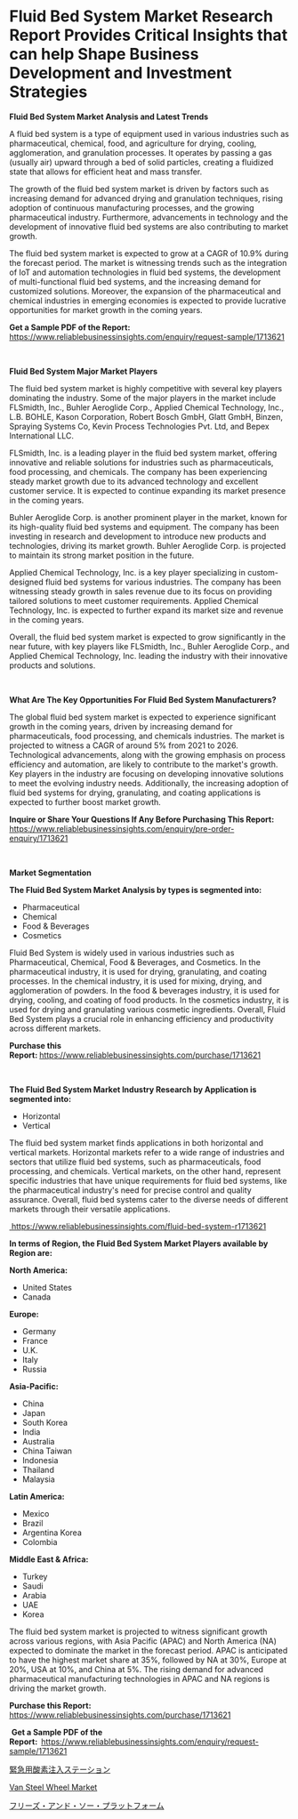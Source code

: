 <p><h1>Fluid Bed System Market Research Report Provides Critical Insights that can help Shape Business Development and Investment Strategies</h1></p><p><strong>Fluid Bed System Market Analysis and Latest Trends</strong></p>
<p><p>A fluid bed system is a type of equipment used in various industries such as pharmaceutical, chemical, food, and agriculture for drying, cooling, agglomeration, and granulation processes. It operates by passing a gas (usually air) upward through a bed of solid particles, creating a fluidized state that allows for efficient heat and mass transfer.</p><p>The growth of the fluid bed system market is driven by factors such as increasing demand for advanced drying and granulation techniques, rising adoption of continuous manufacturing processes, and the growing pharmaceutical industry. Furthermore, advancements in technology and the development of innovative fluid bed systems are also contributing to market growth.</p><p>The fluid bed system market is expected to grow at a CAGR of 10.9% during the forecast period. The market is witnessing trends such as the integration of IoT and automation technologies in fluid bed systems, the development of multi-functional fluid bed systems, and the increasing demand for customized solutions. Moreover, the expansion of the pharmaceutical and chemical industries in emerging economies is expected to provide lucrative opportunities for market growth in the coming years.</p></p>
<p><strong>Get a Sample PDF of the Report:&nbsp;</strong> <a href="https://www.reliablebusinessinsights.com/enquiry/request-sample/1713621">https://www.reliablebusinessinsights.com/enquiry/request-sample/1713621</a></p>
<p>&nbsp;</p>
<p><strong>Fluid Bed System Major Market Players</strong></p>
<p><p>The fluid bed system market is highly competitive with several key players dominating the industry. Some of the major players in the market include FLSmidth, Inc., Buhler Aeroglide Corp., Applied Chemical Technology, Inc., L.B. BOHLE, Kason Corporation, Robert Bosch GmbH, Glatt GmbH, Binzen, Spraying Systems Co, Kevin Process Technologies Pvt. Ltd, and Bepex International LLC.</p><p>FLSmidth, Inc. is a leading player in the fluid bed system market, offering innovative and reliable solutions for industries such as pharmaceuticals, food processing, and chemicals. The company has been experiencing steady market growth due to its advanced technology and excellent customer service. It is expected to continue expanding its market presence in the coming years.</p><p>Buhler Aeroglide Corp. is another prominent player in the market, known for its high-quality fluid bed systems and equipment. The company has been investing in research and development to introduce new products and technologies, driving its market growth. Buhler Aeroglide Corp. is projected to maintain its strong market position in the future.</p><p>Applied Chemical Technology, Inc. is a key player specializing in custom-designed fluid bed systems for various industries. The company has been witnessing steady growth in sales revenue due to its focus on providing tailored solutions to meet customer requirements. Applied Chemical Technology, Inc. is expected to further expand its market size and revenue in the coming years.</p><p>Overall, the fluid bed system market is expected to grow significantly in the near future, with key players like FLSmidth, Inc., Buhler Aeroglide Corp., and Applied Chemical Technology, Inc. leading the industry with their innovative products and solutions.</p></p>
<p>&nbsp;</p>
<p><strong>What Are The Key Opportunities For Fluid Bed System Manufacturers?</strong></p>
<p><p>The global fluid bed system market is expected to experience significant growth in the coming years, driven by increasing demand for pharmaceuticals, food processing, and chemicals industries. The market is projected to witness a CAGR of around 5% from 2021 to 2026. Technological advancements, along with the growing emphasis on process efficiency and automation, are likely to contribute to the market's growth. Key players in the industry are focusing on developing innovative solutions to meet the evolving industry needs. Additionally, the increasing adoption of fluid bed systems for drying, granulating, and coating applications is expected to further boost market growth.</p></p>
<p><strong>Inquire or Share Your Questions If Any Before Purchasing This Report:</strong> <a href="https://www.reliablebusinessinsights.com/enquiry/pre-order-enquiry/1713621">https://www.reliablebusinessinsights.com/enquiry/pre-order-enquiry/1713621</a></p>
<p>&nbsp;</p>
<p><strong>Market Segmentation</strong></p>
<p><strong>The Fluid Bed System Market Analysis by types is segmented into:</strong></p>
<p><ul><li>Pharmaceutical</li><li>Chemical</li><li>Food & Beverages</li><li>Cosmetics</li></ul></p>
<p><p>Fluid Bed System is widely used in various industries such as Pharmaceutical, Chemical, Food & Beverages, and Cosmetics. In the pharmaceutical industry, it is used for drying, granulating, and coating processes. In the chemical industry, it is used for mixing, drying, and agglomeration of powders. In the food & beverages industry, it is used for drying, cooling, and coating of food products. In the cosmetics industry, it is used for drying and granulating various cosmetic ingredients. Overall, Fluid Bed System plays a crucial role in enhancing efficiency and productivity across different markets.</p></p>
<p><strong>Purchase this Report:&nbsp;</strong><a href="https://www.reliablebusinessinsights.com/purchase/1713621">https://www.reliablebusinessinsights.com/purchase/1713621</a></p>
<p>&nbsp;</p>
<p><strong>The Fluid Bed System Market Industry Research by Application is segmented into:</strong></p>
<p><ul><li>Horizontal</li><li>Vertical</li></ul></p>
<p><p>The fluid bed system market finds applications in both horizontal and vertical markets. Horizontal markets refer to a wide range of industries and sectors that utilize fluid bed systems, such as pharmaceuticals, food processing, and chemicals. Vertical markets, on the other hand, represent specific industries that have unique requirements for fluid bed systems, like the pharmaceutical industry's need for precise control and quality assurance. Overall, fluid bed systems cater to the diverse needs of different markets through their versatile applications.</p></p>
<p><a href="https://www.reliablebusinessinsights.com/fluid-bed-system-r1713621">&nbsp;https://www.reliablebusinessinsights.com/fluid-bed-system-r1713621</a></p>
<p><strong>In terms of Region, the Fluid Bed System Market Players available by Region are:</strong></p>
<p>
    <p> <strong> North America: </strong>
        <ul>
            <li>United States</li>
            <li>Canada</li>
        </ul>
        </p> 
    <p> <strong> Europe: </strong>
        <ul>
            <li>Germany</li>
            <li>France</li>
            <li>U.K.</li>
            <li>Italy</li>
            <li>Russia</li>
        </ul>
        </p> 
    <p> <strong> Asia-Pacific: </strong>
        <ul>
            <li>China</li>
            <li>Japan</li>
            <li>South Korea</li>
            <li>India</li>
            <li>Australia</li>
            <li>China Taiwan</li>
            <li>Indonesia</li>
            <li>Thailand</li>
            <li>Malaysia</li>
        </ul>
        </p> 
    <p> <strong> Latin America: </strong>
        <ul>
            <li>Mexico</li>
            <li>Brazil</li>
            <li>Argentina Korea</li>
            <li>Colombia</li>
        </ul>
        </p> 
    <p> <strong> Middle East & Africa: </strong>
        <ul>
            <li>Turkey</li>
            <li>Saudi</li>
            <li>Arabia</li>
            <li>UAE</li>
            <li>Korea</li>
        </ul>
    </p>
    </p>
<p><p>The fluid bed system market is projected to witness significant growth across various regions, with Asia Pacific (APAC) and North America (NA) expected to dominate the market in the forecast period. APAC is anticipated to have the highest market share at 35%, followed by NA at 30%, Europe at 20%, USA at 10%, and China at 5%. The rising demand for advanced pharmaceutical manufacturing technologies in APAC and NA regions is driving the market growth.</p></p>
<p><strong>Purchase this Report: </strong><a href="https://www.reliablebusinessinsights.com/purchase/1713621">https://www.reliablebusinessinsights.com/purchase/1713621</a></p>
<p>&nbsp;<strong>Get a Sample PDF of the Report:&nbsp;&nbsp;</strong><a href="https://www.reliablebusinessinsights.com/enquiry/request-sample/1713621">https://www.reliablebusinessinsights.com/enquiry/request-sample/1713621</a></p>
<p><strong></strong></p>
<p><p><a href="https://github.com/hilmi-2a/Market-Research-Report-List-2/blob/main/5921048113166.md">緊急用酸素注入ステーション</a></p><p><a href="https://github.com/marthawweekle/Market-Research-Report-List-1/blob/main/van-steel-wheel-market.md">Van Steel Wheel Market</a></p><p><a href="https://github.com/Sophiaard2003/Market-Research-Report-List-2/blob/main/9947828113167.md">フリーズ・アンド・ソー・プラットフォーム</a></p></p>